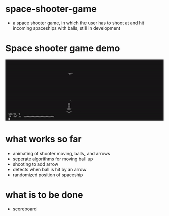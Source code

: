 # space-shooter-game
- a space shooter game, in which the user has to shoot at and hit incoming spaceships with balls, still in development
# Space shooter game demo
![](space_shooter_demo.gif)
# what works so far
- animating of shooter moving, balls, and arrows
- seperate algorithms for moving ball up
- shooting to add arrow
- detects when ball is hit by an arrow
- randomized position of spaceship
# what is to be done
- scoreboard
